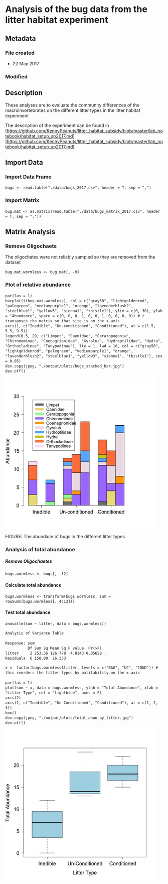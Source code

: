 # Analysis of the bug data from the litter habitat experiment 
## Metadata

### File created 

* 22 May 2017

### Modified

## Description

These analyses are to evaluate the community differences of the macroinvertebrates on the different litter types in the litter habitat experiment

The description of the experiment can be found in [https://github.com/KennyPeanuts/litter_habitat_subsidy/blob/master/lab_notebook/habitat_setup_sp2017.md](https://github.com/KennyPeanuts/litter_habitat_subsidy/blob/master/lab_notebook/habitat_setup_sp2017.md)

## Import Data
### Import Data Frame
    bugs <- read.table("./data/bugs_2017.csv", header = T, sep = ",")
    
### Import Matrix
    bug.mat <- as.matrix(read.table("./data/bugs_matrix_2017.csv", header = T, sep = ","))
    
## Matrix Analysis

### Remove Oligochaets 

The oligochates were not reliably sampled so they are removed from the dataset

    bug.mat.wormless <- bug.mat[, -9]

### Plot of relative abundance
    
    par(las = 1)
    barplot(t(bug.mat.wormless), col = c("gray50", "lightgoldenrod", "palegreen", "mediumpurple1", "orange", "lavenderblush2", "steelblue1", "yellow3", "sienna1", "thistle1"), ylim = c(0, 30), ylab = "Abundance", space = c(0, 0, 0, 1, 0, 0, 1, 0, 0, 0, 0)) # t transposes the matrix so that site is on the x-axis
    axis(1, c("Inedible", "Un-conditioned", "Conditioned"), at = c(1.5, 5.5, 9.5))    
    legend(0.5, 29, c("Limpet", "Caenidae", "Ceratopogonia", "Chironominae", "Coenagrionidae", "Gyralus", "Hydroptilidae", "Hydra", "Orthocladinae", "Tanypodinae"), lty = 1, lwd = 10, col = c("gray50", "lightgoldenrod", "palegreen", "mediumpurple1", "orange", "lavenderblush2", "steelblue1", "yellow3", "sienna1", "thistle1"), cex = 0.85)
    dev.copy(jpeg, "./output/plots/bugs_stacked_bar.jpg")
    dev.off()

![Abundance of Bugs in the Litter Bags](../output/plots/bugs_stacked_bar.jpg)

FIGURE: The abundace of bugs in the different litter types

### Analysis of total abundance

##### Remove Oligochaetes

    bugs.wormless <- bugs[, -12]

#### Calculate total abundance

    bugs.wormless <- transform(bugs.wormless, sum = rowSums(bugs.wormless[, 4:13]))

#### Test total abundance

    anova(lm(sum ~ litter, data = bugs.wormless))

~~~~
Analysis of Variance Table

Response: sum
          Df Sum Sq Mean Sq F value  Pr(>F)  
litter     2 253.56 126.778  4.8143 0.05658 .
Residuals  6 158.00  26.333      

~~~~
  
    x <- factor(bugs.wormless$litter, levels = c("BAG", "UC", "COND")) # this reorders the litter types by palitability on the x-axis

    par(las = 1)
    plot(sum ~ x, data = bugs.wormless, ylab = "Total Abundance", xlab = "Litter Type", col = "lightblue", axes = F)
    axis(2)
    axis(1, c("Inedible", "Un-Conditioned", "Conditioned"), at = c(1, 2, 3))
    box()
    dev.copy(jpeg, "./output/plots/total_abun_by_litter.jpg")
    dev.off()

![Abundance by litter type](../output/plots/total_abun_by_litter.jpg)
